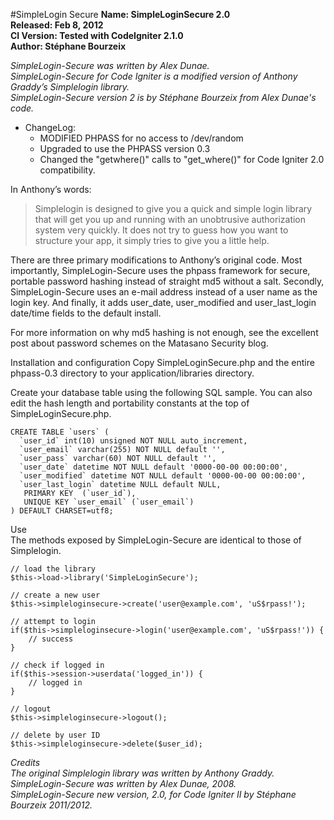 #SimpleLogin Secure
**Name: SimpleLoginSecure 2.0**  
**Released: Feb 8, 2012**  
**CI Version: Tested with CodeIgniter 2.1.0**  
**Author: Stéphane Bourzeix**  

_SimpleLogin-Secure was written by Alex Dunae._  
_SimpleLogin-Secure for Code Igniter is a modified version of Anthony Graddy’s Simplelogin library._  
_SimpleLogin-Secure version 2 is by Stéphane Bourzeix from Alex Dunae's code._  

* ChangeLog:  
  * MODIFIED PHPASS for no access to /dev/random
  * Upgraded to use the PHPASS version 0.3  
  * Changed the "getwhere()" calls to "get_where()" for Code Igniter 2.0 compatibility.  


In Anthony’s words:  

>Simplelogin is designed to give you a quick and simple login library that will get you up and running with an unobtrusive authorization system very quickly. It does not try to guess how you want to structure your app, it simply tries to give you a little help.

There are three primary modifications to Anthony’s original code.  Most importantly, SimpleLogin-Secure uses the phpass framework for secure, portable password hashing instead of straight md5 without a salt.  Secondly, SimpleLogin-Secure uses an e-mail address instead of a user name as the login key.  And finally, it adds user_date, user_modified and user_last_login date/time fields to the default install.

For more information on why md5 hashing is not enough, see the excellent post about password schemes on the Matasano Security blog.

Installation and configuration
Copy SimpleLoginSecure.php and the entire phpass-0.3 directory to your application/libraries directory.

Create your database table using the following SQL sample.  You can also edit the hash length and portability constants at the top of SimpleLoginSecure.php.

    CREATE TABLE `users` (
      `user_id` int(10) unsigned NOT NULL auto_increment,
      `user_email` varchar(255) NOT NULL default '',
      `user_pass` varchar(60) NOT NULL default '',
      `user_date` datetime NOT NULL default '0000-00-00 00:00:00',
      `user_modified` datetime NOT NULL default '0000-00-00 00:00:00',
      `user_last_login` datetime NULL default NULL,
       PRIMARY KEY  (`user_id`),
       UNIQUE KEY `user_email` (`user_email`)
    ) DEFAULT CHARSET=utf8; 


Use  
The methods exposed by SimpleLogin-Secure are identical to those of Simplelogin.

    // load the library
    $this->load->library('SimpleLoginSecure');

    // create a new user
    $this->simpleloginsecure->create('user@example.com', 'uS$rpass!');

    // attempt to login
    if($this->simpleloginsecure->login('user@example.com', 'uS$rpass!')) {
        // success
    }

    // check if logged in
    if($this->session->userdata('logged_in')) {
        // logged in
    }

    // logout
    $this->simpleloginsecure->logout();

    // delete by user ID
    $this->simpleloginsecure->delete($user_id); 


_Credits_  
_The original Simplelogin library was written by Anthony Graddy._    
_SimpleLogin-Secure was written by Alex Dunae, 2008._  
_SimpleLogin-Secure new version, 2.0, for Code Igniter II by Stéphane Bourzeix 2011/2012._

